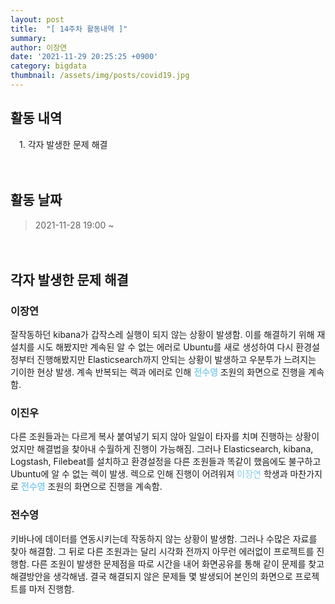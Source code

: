 ```yaml
---
layout: post
title:  "[ 14주차 활동내역 ]"
summary:
author: 이장연
date: '2021-11-29 20:25:25 +0900'
category: bigdata
thumbnail: /assets/img/posts/covid19.jpg
---
```

## **활동 내역**

　1. 각자 발생한 문제 해결

　

## **활동 날짜** 

 > 2021-11-28 19:00 ~ 

　

## **각자 발생한 문제 해결** ##

### **이장연**

  잘작동하던 kibana가 갑작스레 실행이 되지 않는 상황이 발생함. 이를 해결하기 위해 재설치를 시도 해봤지만 계속된 알 수 없는 에러로 Ubuntu를 새로 생성하여 
  다시 환경설정부터 진행해봤지만 Elasticsearch까지 안되는 상황이 발생하고 우분투가 느려지는 기이한 현상 발생. 계속 반복되는 렉과 에러로 인해 
  <span style="color:skyblue">**전수영** </span> 조원의 화면으로 진행을 계속함.


### **이진우**

  다른 조원들과는 다르게 복사 붙여넣기 되지 않아 일일이 타자를 치며 진행하는 상황이었지만 해결법을 찾아내 수월하게 진행이 가능해짐. 그러나
  Elasticsearch, kibana, Logstash, Filebeat를 설치하고 환경설정을 다른 조원들과 똑같이 했음에도 불구하고 Ubuntu에 알 수 없는 렉이 발생. 렉으로 인해 진행이 어려워져
  <span style="color:skyblue">이장연</span> 학생과 마찬가지로 <span style="color:skyblue">**전수영** </span> 조원의 화면으로 진행을 계속함.


### **전수영**

  키바나에 데이터를 연동시키는데 작동하지 않는 상황이 발생함. 그러나 수많은 자료를 찾아 해결함. 그 뒤로 다른 조원과는 달리 시각화 전까지 아무런 에러없이
  프로젝트를 진행함. 다른 조원이 발생한 문제점을 따로 시간을 내어 화면공유를 통해 같이 문제를 찾고 해결방안을 생각해냄. 결국 해결되지 않은 문제들 몇 발생되어 
  본인의 화면으로 프로젝트를 마저 진행함.


 

 
